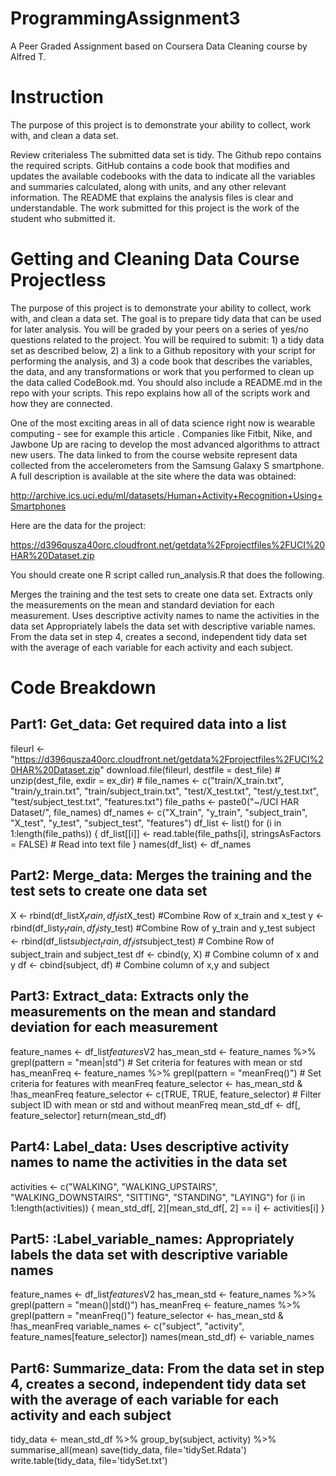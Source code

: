 # ProgrammingAssignment3
A Peer Graded Assignment based on Coursera Data Cleaning course by Alfred T.

# Instruction
The purpose of this project is to demonstrate your ability to collect, work with, and clean a data set.

Review criterialess 
The submitted data set is tidy.
The Github repo contains the required scripts.
GitHub contains a code book that modifies and updates the available codebooks with the data to indicate all the variables and summaries calculated, along with units, and any other relevant information.
The README that explains the analysis files is clear and understandable.
The work submitted for this project is the work of the student who submitted it.

# Getting and Cleaning Data Course Projectless 
The purpose of this project is to demonstrate your ability to collect, work with, and clean a data set. The goal is to prepare tidy data that can be used for later analysis. You will be graded by your peers on a series of yes/no questions related to the project. You will be required to submit: 1) a tidy data set as described below, 2) a link to a Github repository with your script for performing the analysis, and 3) a code book that describes the variables, the data, and any transformations or work that you performed to clean up the data called CodeBook.md. You should also include a README.md in the repo with your scripts. This repo explains how all of the scripts work and how they are connected.

One of the most exciting areas in all of data science right now is wearable computing - see for example this article . Companies like Fitbit, Nike, and Jawbone Up are racing to develop the most advanced algorithms to attract new users. The data linked to from the course website represent data collected from the accelerometers from the Samsung Galaxy S smartphone. A full description is available at the site where the data was obtained:

http://archive.ics.uci.edu/ml/datasets/Human+Activity+Recognition+Using+Smartphones

Here are the data for the project:

https://d396qusza40orc.cloudfront.net/getdata%2Fprojectfiles%2FUCI%20HAR%20Dataset.zip

You should create one R script called run_analysis.R that does the following.

Merges the training and the test sets to create one data set.
Extracts only the measurements on the mean and standard deviation for each measurement.
Uses descriptive activity names to name the activities in the data set
Appropriately labels the data set with descriptive variable names.
From the data set in step 4, creates a second, independent tidy data set with the average of each variable for each activity and each subject.


# Code Breakdown

## Part1: Get_data: Get required data into a list
  fileurl <- "https://d396qusza40orc.cloudfront.net/getdata%2Fprojectfiles%2FUCI%20HAR%20Dataset.zip"
  download.file(fileurl, destfile = dest_file) #
  unzip(dest_file, exdir = ex_dir) #
  file_names <- c("train/X_train.txt", "train/y_train.txt", "train/subject_train.txt", "test/X_test.txt", "test/y_test.txt", "test/subject_test.txt", "features.txt")
  file_paths <- paste0("~/UCI HAR Dataset/", file_names)
  df_names <- c("X_train", "y_train", "subject_train", "X_test", "y_test", "subject_test", "features")
  df_list <- list() 
  for (i in 1:length(file_paths)) {
    df_list[[i]] <- read.table(file_paths[i], stringsAsFactors = FALSE) # Read into text file
  }
  names(df_list) <- df_names

## Part2: Merge_data: Merges the training and the test sets to create one data set
  X <- rbind(df_list$X_train, df_list$X_test) #Combine Row of x_train and x_test
  y <- rbind(df_list$y_train, df_list$y_test) #Combine Row of y_train and y_test
  subject <- rbind(df_list$subject_train, df_list$subject_test) # Combine Row of subject_train and subject_test
  df <- cbind(y, X) # Combine column of x and y
  df <- cbind(subject, df) # Combine column of x,y and subject


## Part3: Extract_data: Extracts only the measurements on the mean and standard deviation for each measurement
  feature_names <- df_list$features$V2
  has_mean_std <- feature_names %>%
    grepl(pattern = "mean|std") # Set criteria for features with mean or std
  has_meanFreq <- feature_names %>%
    grepl(pattern = "meanFreq()") # Set criteria for features with meanFreq
  feature_selector <- has_mean_std & !has_meanFreq
  feature_selector <- c(TRUE, TRUE, feature_selector) # Filter subject ID with mean or std and without meanFreq
  mean_std_df <- df[, feature_selector]
  return(mean_std_df)

## Part4: Label_data: Uses descriptive activity names to name the activities in the data set
  activities <- c("WALKING", "WALKING_UPSTAIRS", "WALKING_DOWNSTAIRS", "SITTING", "STANDING", "LAYING")
  for (i in 1:length(activities)) {
    mean_std_df[, 2][mean_std_df[, 2] == i] <- activities[i]
  }

## Part5: :Label_variable_names: Appropriately labels the data set with descriptive variable names
  feature_names <- df_list$features$V2
  has_mean_std <- feature_names %>%
    grepl(pattern = "mean()|std()")
  has_meanFreq <- feature_names %>%
    grepl(pattern = "meanFreq()")
  feature_selector <- has_mean_std & !has_meanFreq
  variable_names <- c("subject", "activity", feature_names[feature_selector])
  names(mean_std_df) <- variable_names


## Part6: Summarize_data: From the data set in step 4, creates a second, independent tidy data set with the average of each variable for each activity and each subject
  tidy_data <- mean_std_df %>% 
    group_by(subject, activity) %>%
    summarise_all(mean)
  save(tidy_data, file='tidySet.Rdata')
  write.table(tidy_data, file='tidySet.txt')
